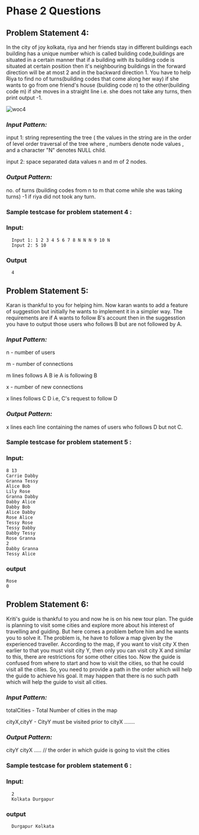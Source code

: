 # Phase 2 Questions

## Problem Statement 4:

In the city of joy kolkata, riya and her friends stay in different buildings each building has a unique number which is called building code,buildings are situated 
in a certain manner that if a building with its building code is situated at certain position then it's neighbouring buildings in the forward direction will be at most 
2 and in the backward direction 1. You have to help Riya to find no of turns(building codes that come along her way) if she wants to go from one friend's house (building
code n) to the other(building code m) if she moves in a straight line i.e. she does not take any turns, then print output -1.

![woc4](https://user-images.githubusercontent.com/61093320/147410632-800d7e4a-371c-4029-8574-83acbc16564e.png)


### *Input Pattern:*
 input 1: string representing the tree ( the values in the string are in the order of level order traversal of the tree where , numbers denote node values , and
 a character "N" denotes NULL child.
 
 input 2: space separated data values n and m  of 2 nodes.
 
 
 ### *Output Pattern:*
  no. of turns (building codes from n to m that come while she was taking turns)
  -1 if riya did not took any turn.

### Sample testcase for problem statement 4 :


  ### Input:
      Input 1: 1 2 3 4 5 6 7 8 N N N 9 10 N 
      Input 2: 5 10
      

   ### Output 
      4 
      
      
## Problem Statement 5:

Karan is thankful to you for helping him. Now karan wants to add a feature of suggestion but initially he wants to implement it in a simpler way. The requirements are if A wants to follow B's account then in the suggesstion you have to output those users who follows B but are not followed by A.

### *Input Pattern:*
n - number of users

m - number of connections

m lines follows A B ie A is following B

x - number of new connections

x lines follows C D i.e, C's request to follow D

### *Output Pattern:*
x lines each line containing the names of users who follows D but not C.

### Sample testcase for problem statement 5 :

  ### Input:
    8 13
    Carrie Dabby
    Granna Tessy
    Alice Bob
    Lily Rose
    Granna Dabby
    Dabby Alice
    Dabby Bob
    Alice Dabby
    Rose Alice
    Tessy Rose
    Tessy Dabby
    Dabby Tessy
    Rose Granna
    2
    Dabby Granna 
    Tessy Alice

  ### output
    Rose
    0
   
   
## Problem Statement 6:

Kriti's guide is thankful to you and now he is on his new tour plan. The guide is planning to visit some cities and explore more about his interest of travelling and guiding. But here comes a problem before him and he wants you to solve it. The problem is, he have to follow a map given by the experienced traveller. According to the map, if you want to visit city X then earlier to that you must visit city Y, then only you can visit city X and similar to this, there are restrictions for some other cities too. Now the guide is confused from where to start and how to visit the cities, so that he could visit all the cities. So, you need to provide a path in the order which will help the guide to achieve his goal. It may happen that there is no such path which will help the guide to visit all cities.

### *Input Pattern:*
totalCities - Total Number of cities in the map

cityX,cityY - CityY must be visited prior to cityX
.......

### *Output Pattern:*
cityY cityX ..... // the order in which guide is going to visit the cities


### Sample testcase for problem statement 6 :

  ### Input: 
      2
      Kolkata Durgapur
     
   ### output    
      Durgapur Kolkata
   
   
      
